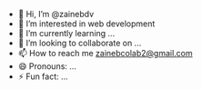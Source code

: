 - 👋 Hi, I’m @zainebdv
- 👀 I’m interested in web development
- 🌱 I’m currently learning ...
- 💞️ I’m looking to collaborate on ...
- 📫 How to reach me zainebcolab2@gmail.com
- 😄 Pronouns: ...
- ⚡ Fun fact: ...

<!---
zainebdv/zainebdv is a ✨ special ✨ repository because its `README.md` (this file) appears on your GitHub profile.
You can click the Preview link to take a look at your changes.
--->
